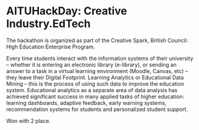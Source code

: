 # AITUHackDay: Creative Industry.EdTech
The hackathon is organized as part of the Creative Spark, British Council: High Education Enterprise Program.

Every time students interact with the information systems of their university – whether it is entering an electronic library (e-library), or sending an answer to a task in a virtual learning environment (Moodle, Canvas, etc) – they leave their Digital Footprint. Learning Analytics or Educational Data Mining – this is the process of using such data to improve the education system. Educational analytics as a separate area of data analysis has achieved significant success in many applied tasks of higher education: learning dashboards, adaptive feedback, early warning systems, recommendation systems for students and personalized student support.

Won with 2 place.
